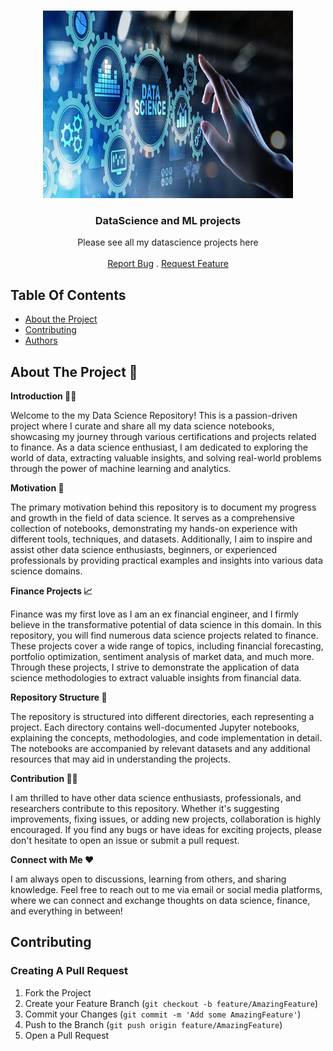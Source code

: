 
<br/>
<p align="center">
  <a href="https://github.com/audreypa/datascience-ML">
    <img src="data_science_1.jpg" alt="Logo" width="400" height="300">
  </a>

  <h3 align="center">DataScience and ML projects</h3>

  <p align="center">
    Please see all my datascience projects here
    <br/>
    <br/>
    <a href="https://github.com/audreypa/datascience-ML/issues">Report Bug</a>
    .
    <a href="https://github.com/audreypa/datascience-ML/issues">Request Feature</a>
  </p>
</p>



## Table Of Contents

* [About the Project](#about-the-project)
* [Contributing](#contributing)
* [Authors](#authors)

## About The Project 🧠

                        
**Introduction 👋🏼**

Welcome to the my Data Science Repository! This is a passion-driven project where I curate and share all my data science notebooks, showcasing my journey through various certifications and projects related to finance. As a data science enthusiast, I am dedicated to exploring the world of data, extracting valuable insights, and solving real-world problems through the power of machine learning and analytics.

**Motivation 🚀**

The primary motivation behind this repository is to document my progress and growth in the field of data science. It serves as a comprehensive collection of notebooks, demonstrating my hands-on experience with different tools, techniques, and datasets. Additionally, I aim to inspire and assist other data science enthusiasts, beginners, or experienced professionals by providing practical examples and insights into various data science domains.

**Finance Projects 📈**

Finance was my first love as I am an ex financial engineer, and I firmly believe in the transformative potential of data science in this domain. In this repository, you will find numerous data science projects related to finance. These projects cover a wide range of topics, including financial forecasting, portfolio optimization, sentiment analysis of market data, and much more. Through these projects, I strive to demonstrate the application of data science methodologies to extract valuable insights from financial data.

**Repository Structure 📑**

The repository is structured into different directories, each representing a project. Each directory contains well-documented Jupyter notebooks, explaining the concepts, methodologies, and code implementation in detail. The notebooks are accompanied by relevant datasets and any additional resources that may aid in understanding the projects.

**Contribution 💪🏼**

I am thrilled to have other data science enthusiasts, professionals, and researchers contribute to this repository. Whether it's suggesting improvements, fixing issues, or adding new projects, collaboration is highly encouraged. If you find any bugs or have ideas for exciting projects, please don't hesitate to open an issue or submit a pull request.

**Connect with Me ❤️**

I am always open to discussions, learning from others, and sharing knowledge. Feel free to reach out to me via email or social media platforms, where we can connect and exchange thoughts on data science, finance, and everything in between!


## Contributing

### Creating A Pull Request

1. Fork the Project
2. Create your Feature Branch (`git checkout -b feature/AmazingFeature`)
3. Commit your Changes (`git commit -m 'Add some AmazingFeature'`)
4. Push to the Branch (`git push origin feature/AmazingFeature`)
5. Open a Pull Request
